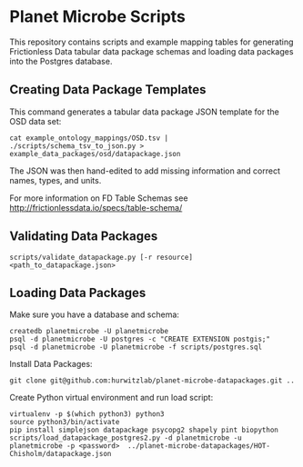 # Planet Microbe Scripts

This repository contains scripts and example mapping tables for generating Frictionless 
Data tabular data package schemas and loading data packages into the Postgres database.

## Creating Data Package Templates

This command generates a tabular data package JSON template for the OSD data set: 
```
cat example_ontology_mappings/OSD.tsv | ./scripts/schema_tsv_to_json.py > example_data_packages/osd/datapackage.json
```

The JSON was then hand-edited to add missing information and correct names, types, and units.

For more information on FD Table Schemas see http://frictionlessdata.io/specs/table-schema/ 

## Validating Data Packages
```
scripts/validate_datapackage.py [-r resource] <path_to_datapackage.json>
```

## Loading Data Packages

Make sure you have a database and schema:
```
createdb planetmicrobe -U planetmicrobe
psql -d planetmicrobe -U postgres -c "CREATE EXTENSION postgis;"
psql -d planetmicrobe -U planetmicrobe -f scripts/postgres.sql
```

Install Data Packages:
```
git clone git@github.com:hurwitzlab/planet-microbe-datapackages.git ..
```

Create Python virtual environment and run load script:
```
virtualenv -p $(which python3) python3
source python3/bin/activate
pip install simplejson datapackage psycopg2 shapely pint biopython
scripts/load_datapackage_postgres2.py -d planetmicrobe -u planetmicrobe -p <password>  ../planet-microbe-datapackages/HOT-Chisholm/datapackage.json
```